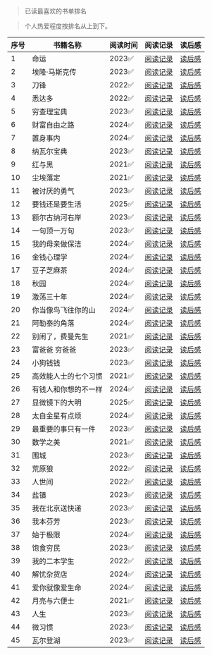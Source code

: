 >已读最喜欢的书单排名

>个人热爱程度按排名从上到下。

| 序号 | 书籍名称 | 阅读时间 | 阅读记录 | 读后感 |
| --- | --- |--- |--- |--- |
| 1 | 命运 | 2023✅ | [阅读记录](https://github.com/yukiyukixing/Books/tree/main/3.books-2023/02.%E5%91%BD%E8%BF%90%E2%9C%94%E2%9C%94%E2%9C%94%E2%9C%94%E2%9C%94) | [读后感](https://github.com/yukiyukixing/Books/blob/main/3.books-2023/02.%E5%91%BD%E8%BF%90%E2%9C%94%E2%9C%94%E2%9C%94%E2%9C%94%E2%9C%94/%E5%88%86%E4%BA%AB.md) |
| 2 | 埃隆·马斯克传 | 2023✅ | [阅读记录](https://github.com/yukiyukixing/Books/tree/main/3.books-2023/30.%E5%9F%83%E9%9A%86%C2%B7%E9%A9%AC%E6%96%AF%E5%85%8B%E4%BC%A0%E2%9C%94%E2%9C%94%E2%9C%94%E2%9C%94%E2%9C%94) | [读后感](https://github.com/yukiyukixing/Books/blob/main/3.books-2023/30.%E5%9F%83%E9%9A%86%C2%B7%E9%A9%AC%E6%96%AF%E5%85%8B%E4%BC%A0%E2%9C%94%E2%9C%94%E2%9C%94%E2%9C%94%E2%9C%94/2023.10.11.md) |
| 3 | 刀锋 | 2022✅ | [阅读记录](https://github.com/yukiyukixing/Books/tree/main/2.books-2022/28.%E5%88%80%E9%94%8B%E2%9C%94%E2%9C%94%E2%9C%94%E2%9C%94%E2%9C%94) | [读后感](https://github.com/yukiyukixing/Books/blob/main/2.books-2022/28.%E5%88%80%E9%94%8B%E2%9C%94%E2%9C%94%E2%9C%94%E2%9C%94%E2%9C%94/2022.10.18.md) |
| 4 | 悉达多 | 2022✅ | [阅读记录](https://github.com/yukiyukixing/Books/tree/main/2.books-2022/33.%E6%82%89%E8%BE%BE%E5%A4%9A%E2%9C%94%E2%9C%94%E2%9C%94%E2%9C%94%E2%9C%94) | [读后感](https://github.com/yukiyukixing/Books/blob/main/2.books-2022/33.%E6%82%89%E8%BE%BE%E5%A4%9A%E2%9C%94%E2%9C%94%E2%9C%94%E2%9C%94%E2%9C%94/%E5%88%86%E4%BA%AB.md) |
| 5 | 穷查理宝典 | 2023✅ | [阅读记录](https://github.com/yukiyukixing/Books/tree/main/3.books-2023/26.%E7%A9%B7%E6%9F%A5%E7%90%86%E5%AE%9D%E5%85%B8%E2%9C%94%E2%9C%94%E2%9C%94%E2%9C%94%E2%9C%94) | [读后感](https://github.com/yukiyukixing/Books/blob/main/3.books-2023/26.%E7%A9%B7%E6%9F%A5%E7%90%86%E5%AE%9D%E5%85%B8%E2%9C%94%E2%9C%94%E2%9C%94%E2%9C%94%E2%9C%94/2023.09.24.md) |
| 6 | 财富自由之路 | 2024✅ | [阅读记录](https://github.com/yukiyukixing/Books/tree/main/4.books-2024/15.%E8%B4%A2%E5%AF%8C%E8%87%AA%E7%94%B1%E4%B9%8B%E8%B7%AF%E2%9C%94%E2%9C%94%E2%9C%94%E2%9C%94%E2%9C%94) | [读后感](https://github.com/yukiyukixing/Books/blob/main/4.books-2024/15.%E8%B4%A2%E5%AF%8C%E8%87%AA%E7%94%B1%E4%B9%8B%E8%B7%AF%E2%9C%94%E2%9C%94%E2%9C%94%E2%9C%94%E2%9C%94/2024.06.21.md) |
| 7 | 置身事内 | 2024✅ | [阅读记录](https://github.com/yukiyukixing/Books/tree/main/4.books-2024/02.%E7%BD%AE%E8%BA%AB%E4%BA%8B%E5%86%85%E2%9C%94%E2%9C%94%E2%9C%94%E2%9C%94%E2%9C%94) | [读后感](https://github.com/yukiyukixing/Books/blob/main/4.books-2024/02.%E7%BD%AE%E8%BA%AB%E4%BA%8B%E5%86%85%E2%9C%94%E2%9C%94%E2%9C%94%E2%9C%94%E2%9C%94/2024.01.31.md) |
| 8 | 纳瓦尔宝典 | 2023✅ | [阅读记录](https://github.com/yukiyukixing/Books/tree/main/3.books-2023/34.%E7%BA%B3%E7%93%A6%E5%B0%94%E5%AE%9D%E5%85%B8%E2%9C%94%E2%9C%94%E2%9C%94%E2%9C%94%E2%9C%94) | [读后感](https://github.com/yukiyukixing/Books/blob/main/3.books-2023/34.%E7%BA%B3%E7%93%A6%E5%B0%94%E5%AE%9D%E5%85%B8%E2%9C%94%E2%9C%94%E2%9C%94%E2%9C%94%E2%9C%94/2023.10.30.md) |
| 9 | 红与黑 | 2021✅ | [阅读记录](https://github.com/yukiyukixing/Books/tree/main/1.books-2021/10.%E7%BA%A2%E4%B8%8E%E9%BB%91%E2%9C%94%E2%9C%94%E2%9C%94%E2%9C%94%E2%9C%94) | [读后感](https://github.com/yukiyukixing/Books/blob/main/1.books-2021/10.%E7%BA%A2%E4%B8%8E%E9%BB%91%E2%9C%94%E2%9C%94%E2%9C%94%E2%9C%94%E2%9C%94/2021.09.22.md) |
| 10 | 尘埃落定 | 2021✅ | [阅读记录](https://github.com/yukiyukixing/Books/tree/main/1.books-2021/13.%E5%B0%98%E5%9F%83%E8%90%BD%E5%AE%9A%E2%9C%94%E2%9C%94%E2%9C%94%E2%9C%94%E2%9C%94) | [读后感](https://github.com/yukiyukixing/Books/blob/main/1.books-2021/13.%E5%B0%98%E5%9F%83%E8%90%BD%E5%AE%9A%E2%9C%94%E2%9C%94%E2%9C%94%E2%9C%94%E2%9C%94/2021.08.27.md) |
| 11 | 被讨厌的勇气 | 2023✅ | [阅读记录](https://github.com/yukiyukixing/Books/tree/main/3.books-2023/11.%E8%A2%AB%E8%AE%A8%E5%8E%8C%E7%9A%84%E5%8B%87%E6%B0%94%E2%9C%94%E2%9C%94%E2%9C%94%E2%9C%94%E2%9C%94) | [读后感](https://github.com/yukiyukixing/Books/blob/main/3.books-2023/11.%E8%A2%AB%E8%AE%A8%E5%8E%8C%E7%9A%84%E5%8B%87%E6%B0%94%E2%9C%94%E2%9C%94%E2%9C%94%E2%9C%94%E2%9C%94/2023.01.11.md) |
| 12 | 要钱还是要生活 | 2025✅ | [阅读记录](https://github.com/yukiyukixing/Books/tree/main/5.books-2025/07.%E8%A6%81%E9%92%B1%E8%BF%98%E6%98%AF%E8%A6%81%E7%94%9F%E6%B4%BB%E2%9C%94%E2%9C%94%E2%9C%94%E2%9C%94%E2%9C%94) | [读后感](https://github.com/yukiyukixing/Books/blob/main/5.books-2025/07.%E8%A6%81%E9%92%B1%E8%BF%98%E6%98%AF%E8%A6%81%E7%94%9F%E6%B4%BB%E2%9C%94%E2%9C%94%E2%9C%94%E2%9C%94%E2%9C%94/2025.02.27.md) |
| 13 | 额尔古纳河右岸 | 2023✅ | [阅读记录](https://github.com/yukiyukixing/Books/tree/main/3.books-2023/09.%E9%A2%9D%E5%B0%94%E5%8F%A4%E7%BA%B3%E6%B2%B3%E5%8F%B3%E5%B2%B8%E2%9C%94%E2%9C%94%E2%9C%94%E2%9C%94%E2%9C%94) | [读后感](https://github.com/yukiyukixing/Books/blob/main/3.books-2023/09.%E9%A2%9D%E5%B0%94%E5%8F%A4%E7%BA%B3%E6%B2%B3%E5%8F%B3%E5%B2%B8%E2%9C%94%E2%9C%94%E2%9C%94%E2%9C%94%E2%9C%94/2023.03.14.md) |
| 14 | 一句顶一万句 | 2023✅ | [阅读记录](https://github.com/yukiyukixing/Books/tree/main/3.books-2023/10.%E4%B8%80%E5%8F%A5%E9%A1%B6%E4%B8%80%E4%B8%87%E5%8F%A5%E2%9C%94%E2%9C%94%E2%9C%94%E2%9C%94%E2%9C%94) | [读后感](https://github.com/yukiyukixing/Books/blob/main/3.books-2023/10.%E4%B8%80%E5%8F%A5%E9%A1%B6%E4%B8%80%E4%B8%87%E5%8F%A5%E2%9C%94%E2%9C%94%E2%9C%94%E2%9C%94%E2%9C%94/2023.03.26.md) |
| 15 | 我的母亲做保洁 | 2024✅ | [阅读记录](https://github.com/yukiyukixing/Books/tree/main/4.books-2024/10.%E6%88%91%E7%9A%84%E6%AF%8D%E4%BA%B2%E5%81%9A%E4%BF%9D%E6%B4%81%E2%9C%94%E2%9C%94%E2%9C%94%E2%9C%94%E2%9C%94) | [读后感](https://github.com/yukiyukixing/Books/blob/main/4.books-2024/10.%E6%88%91%E7%9A%84%E6%AF%8D%E4%BA%B2%E5%81%9A%E4%BF%9D%E6%B4%81%E2%9C%94%E2%9C%94%E2%9C%94%E2%9C%94%E2%9C%94/2024.05.06.md) |
| 16 | 金钱心理学 | 2024✅ | [阅读记录](https://github.com/yukiyukixing/Books/tree/main/4.books-2024/19.%E9%87%91%E9%92%B1%E5%BF%83%E7%90%86%E5%AD%A6%E2%9C%94%E2%9C%94%E2%9C%94%E2%9C%94%E2%9C%94) | [读后感](https://github.com/yukiyukixing/Books/blob/main/4.books-2024/19.%E9%87%91%E9%92%B1%E5%BF%83%E7%90%86%E5%AD%A6%E2%9C%94%E2%9C%94%E2%9C%94%E2%9C%94%E2%9C%94/2024.08.03.md) |
| 17 | 豆子芝麻茶 | 2024✅ | [阅读记录](https://github.com/yukiyukixing/Books/tree/main/4.books-2024/08.%E8%B1%86%E5%AD%90%E8%8A%9D%E9%BA%BB%E8%8C%B6%E2%9C%94%E2%9C%94%E2%9C%94%E2%9C%94%E2%9C%94) | [读后感](https://github.com/yukiyukixing/Books/blob/main/4.books-2024/08.%E8%B1%86%E5%AD%90%E8%8A%9D%E9%BA%BB%E8%8C%B6%E2%9C%94%E2%9C%94%E2%9C%94%E2%9C%94%E2%9C%94/2024.04.19.md) |
| 18 | 秋园 | 2024✅ | [阅读记录](https://github.com/yukiyukixing/Books/tree/main/4.books-2024/09.%E7%A7%8B%E5%9B%AD%E2%9C%94%E2%9C%94%E2%9C%94%E2%9C%94%E2%9C%94) | [读后感](https://github.com/yukiyukixing/Books/blob/main/4.books-2024/09.%E7%A7%8B%E5%9B%AD%E2%9C%94%E2%9C%94%E2%9C%94%E2%9C%94%E2%9C%94/2024.04.24.md) |
| 19 | 激荡三十年 | 2024✅ | [阅读记录](https://github.com/yukiyukixing/Books/tree/main/4.books-2024/07.%E6%BF%80%E8%8D%A1%E4%B8%89%E5%8D%81%E5%B9%B4%E2%9C%94%E2%9C%94%E2%9C%94%E2%9C%94%E2%9C%94) | [读后感](https://github.com/yukiyukixing/Books/blob/main/4.books-2024/07.%E6%BF%80%E8%8D%A1%E4%B8%89%E5%8D%81%E5%B9%B4%E2%9C%94%E2%9C%94%E2%9C%94%E2%9C%94%E2%9C%94/%E4%B8%8B/2024.04.15.md) |
| 20 | 你当像鸟飞往你的山 | 2024✅ | [阅读记录](https://github.com/yukiyukixing/Books/tree/main/4.books-2024/01.%E4%BD%A0%E5%BD%93%E5%83%8F%E9%B8%9F%E9%A3%9E%E5%BE%80%E4%BD%A0%E7%9A%84%E5%B1%B1%E2%9C%94%E2%9C%94%E2%9C%94%E2%9C%94%E2%9C%94) | [读后感](https://github.com/yukiyukixing/Books/blob/main/4.books-2024/01.%E4%BD%A0%E5%BD%93%E5%83%8F%E9%B8%9F%E9%A3%9E%E5%BE%80%E4%BD%A0%E7%9A%84%E5%B1%B1%E2%9C%94%E2%9C%94%E2%9C%94%E2%9C%94%E2%9C%94/2024.01.18.md) |
| 21 | 阿勒泰的角落 | 2024✅ | [阅读记录](https://github.com/yukiyukixing/Books/tree/main/4.books-2024/11.%E9%98%BF%E5%8B%92%E6%B3%B0%E7%9A%84%E8%A7%92%E8%90%BD%E2%9C%94%E2%9C%94%E2%9C%94%E2%9C%94%E2%9C%94) | [读后感](https://github.com/yukiyukixing/Books/blob/main/4.books-2024/11.%E9%98%BF%E5%8B%92%E6%B3%B0%E7%9A%84%E8%A7%92%E8%90%BD%E2%9C%94%E2%9C%94%E2%9C%94%E2%9C%94%E2%9C%94/2024.05.24.md) |
| 22 | 别闹了，费曼先生 | 2021✅ | [阅读记录](https://github.com/yukiyukixing/Books/tree/main/1.books-2021/5.%E5%88%AB%E9%97%B9%E4%BA%86%EF%BC%8C%E8%B4%B9%E6%9B%BC%E5%85%88%E7%94%9F%E2%9C%94%E2%9C%94%E2%9C%94%E2%9C%94%E2%9C%94) | [读后感](https://github.com/yukiyukixing/Books/blob/main/1.books-2021/5.%E5%88%AB%E9%97%B9%E4%BA%86%EF%BC%8C%E8%B4%B9%E6%9B%BC%E5%85%88%E7%94%9F%E2%9C%94%E2%9C%94%E2%9C%94%E2%9C%94%E2%9C%94/2021.04.26.md) |
| 23 | 富爸爸 穷爸爸 | 2023✅ | [阅读记录](https://github.com/yukiyukixing/Books/tree/main/3.books-2023/23.%E5%AF%8C%E7%88%B8%E7%88%B8%E7%A9%B7%E7%88%B8%E7%88%B8%E2%9C%94%E2%9C%94%E2%9C%94%E2%9C%94%E2%9C%94) | [读后感](https://github.com/yukiyukixing/Books/blob/main/3.books-2023/23.%E5%AF%8C%E7%88%B8%E7%88%B8%E7%A9%B7%E7%88%B8%E7%88%B8%E2%9C%94%E2%9C%94%E2%9C%94%E2%9C%94%E2%9C%94/2023.07.22.md) |
| 24 | 小狗钱钱 | 2023✅ | [阅读记录](https://github.com/yukiyukixing/Books/tree/main/3.books-2023/08.%E5%B0%8F%E7%8B%97%E9%92%B1%E9%92%B1%E2%9C%94%E2%9C%94%E2%9C%94%E2%9C%94%E2%9C%94) | [读后感](https://github.com/yukiyukixing/Books/blob/main/3.books-2023/08.%E5%B0%8F%E7%8B%97%E9%92%B1%E9%92%B1%E2%9C%94%E2%9C%94%E2%9C%94%E2%9C%94%E2%9C%94/2023.03.11.md) |
| 25 | 高效能人士的七个习惯 | 2021✅ | [阅读记录](https://github.com/yukiyukixing/Books/tree/main/1.books-2021/4.%E9%AB%98%E6%95%88%E8%83%BD%E4%BA%BA%E5%A3%AB%E7%9A%84%E4%B8%83%E4%B8%AA%E4%B9%A0%E6%83%AF%E2%9C%94%E2%9C%94%E2%9C%94%E2%9C%94%E2%9C%94) | [读后感](https://github.com/yukiyukixing/Books/blob/main/1.books-2021/4.%E9%AB%98%E6%95%88%E8%83%BD%E4%BA%BA%E5%A3%AB%E7%9A%84%E4%B8%83%E4%B8%AA%E4%B9%A0%E6%83%AF%E2%9C%94%E2%9C%94%E2%9C%94%E2%9C%94%E2%9C%94/2021.04.25.md) |
| 26 | 有钱人和你想的不一样 | 2024✅ | [阅读记录](https://github.com/yukiyukixing/Books/tree/main/4.books-2024/20.%E6%9C%89%E9%92%B1%E4%BA%BA%E5%92%8C%E4%BD%A0%E6%83%B3%E7%9A%84%E4%B8%8D%E4%B8%80%E6%A0%B7%E2%9C%94%E2%9C%94%E2%9C%94%E2%9C%94%E2%9C%94) | [读后感](https://github.com/yukiyukixing/Books/blob/main/4.books-2024/20.%E6%9C%89%E9%92%B1%E4%BA%BA%E5%92%8C%E4%BD%A0%E6%83%B3%E7%9A%84%E4%B8%8D%E4%B8%80%E6%A0%B7%E2%9C%94%E2%9C%94%E2%9C%94%E2%9C%94%E2%9C%94/2024.08.19.md) |
| 27 | 显微镜下的大明 | 2025✅ | [阅读记录](https://github.com/yukiyukixing/Books/tree/main/5.books-2025/06.%E6%98%BE%E5%BE%AE%E9%95%9C%E4%B8%8B%E7%9A%84%E5%A4%A7%E6%98%8E%E2%9C%94%E2%9C%94%E2%9C%94%E2%9C%94%E2%9C%94) | [读后感](https://github.com/yukiyukixing/Books/blob/main/5.books-2025/06.%E6%98%BE%E5%BE%AE%E9%95%9C%E4%B8%8B%E7%9A%84%E5%A4%A7%E6%98%8E%E2%9C%94%E2%9C%94%E2%9C%94%E2%9C%94%E2%9C%94/2025.02.14.md) |
| 28 | 太白金星有点烦 | 2024✅ | [阅读记录](https://github.com/yukiyukixing/Books/tree/main/4.books-2024/05.%E5%A4%AA%E7%99%BD%E9%87%91%E6%98%9F%E6%9C%89%E7%82%B9%E7%83%A6%E2%9C%94%E2%9C%94%E2%9C%94%E2%9C%94%E2%9C%94) | [读后感](https://github.com/yukiyukixing/Books/blob/main/4.books-2024/05.%E5%A4%AA%E7%99%BD%E9%87%91%E6%98%9F%E6%9C%89%E7%82%B9%E7%83%A6%E2%9C%94%E2%9C%94%E2%9C%94%E2%9C%94%E2%9C%94/2024.03.07.md) |
| 29 | 最重要的事只有一件 | 2023✅ | [阅读记录](https://github.com/yukiyukixing/Books/tree/main/3.books-2023/18.%E3%80%90C%E7%B3%BB%E5%88%97%E3%80%91%E6%9C%80%E9%87%8D%E8%A6%81%E7%9A%84%E4%BA%8B%E5%8F%AA%E6%9C%89%E4%B8%80%E4%BB%B6%E2%9C%94%E2%9C%94%E2%9C%94%E2%9C%94%E2%9C%94) | [读后感](https://github.com/yukiyukixing/Books/blob/main/3.books-2023/18.%E3%80%90C%E7%B3%BB%E5%88%97%E3%80%91%E6%9C%80%E9%87%8D%E8%A6%81%E7%9A%84%E4%BA%8B%E5%8F%AA%E6%9C%89%E4%B8%80%E4%BB%B6%E2%9C%94%E2%9C%94%E2%9C%94%E2%9C%94%E2%9C%94/2023.05.30.md) |
| 30 | 数学之美 | 2021✅ | [阅读记录](https://github.com/yukiyukixing/Books/tree/main/1.books-2021/1.%E6%95%B0%E5%AD%A6%E4%B9%8B%E7%BE%8E%E2%9C%94%E2%9C%94%E2%9C%94%E2%9C%94%E2%9C%94) | [读后感](https://github.com/yukiyukixing/Books/blob/main/1.books-2021/1.%E6%95%B0%E5%AD%A6%E4%B9%8B%E7%BE%8E%E2%9C%94%E2%9C%94%E2%9C%94%E2%9C%94%E2%9C%94/2021.03.11.md) |
| 31 | 围城 | 2023✅ | [阅读记录](https://github.com/yukiyukixing/Books/tree/main/3.books-2023/14.%E5%9B%B4%E5%9F%8E%E2%9C%94%E2%9C%94%E2%9C%94%E2%9C%94%E2%9C%94) | [读后感](https://github.com/yukiyukixing/Books/blob/main/3.books-2023/14.%E5%9B%B4%E5%9F%8E%E2%9C%94%E2%9C%94%E2%9C%94%E2%9C%94%E2%9C%94/2023.04.14.md) |
| 32 | 荒原狼 | 2022✅ | [阅读记录](https://github.com/yukiyukixing/Books/tree/main/2.books-2022/35.%E8%8D%92%E5%8E%9F%E7%8B%BC%E2%9C%94%E2%9C%94%E2%9C%94%E2%9C%94%E2%9C%94) | [读后感](https://github.com/yukiyukixing/Books/blob/main/2.books-2022/35.%E8%8D%92%E5%8E%9F%E7%8B%BC%E2%9C%94%E2%9C%94%E2%9C%94%E2%9C%94%E2%9C%94/%E5%88%86%E4%BA%AB.md) |
| 33 | 人世间 | 2022✅ | [阅读记录](https://github.com/yukiyukixing/Books/tree/main/2.books-2022/19.%E4%BA%BA%E4%B8%96%E9%97%B4%E2%9C%94%E2%9C%94%E2%9C%94%E2%9C%94%E2%9C%94) | [读后感](https://github.com/yukiyukixing/Books/blob/main/2.books-2022/19.%E4%BA%BA%E4%B8%96%E9%97%B4%E2%9C%94%E2%9C%94%E2%9C%94%E2%9C%94%E2%9C%94/README.md) |
| 34 | 盐镇 | 2023✅ | [阅读记录](https://github.com/yukiyukixing/Books/tree/main/3.books-2023/12.%E7%9B%90%E9%95%87%E2%9C%94%E2%9C%94%E2%9C%94%E2%9C%94%E2%9C%94) | [读后感](https://github.com/yukiyukixing/Books/blob/main/3.books-2023/12.%E7%9B%90%E9%95%87%E2%9C%94%E2%9C%94%E2%9C%94%E2%9C%94%E2%9C%94/%E5%88%86%E4%BA%AB%E7%A8%BF.md) |
| 35 | 我在北京送快递 | 2023✅ | [阅读记录](https://github.com/yukiyukixing/Books/tree/main/3.books-2023/16.%E6%88%91%E5%9C%A8%E5%8C%97%E4%BA%AC%E9%80%81%E5%BF%AB%E9%80%92%E2%9C%94%E2%9C%94%E2%9C%94%E2%9C%94%E2%9C%94) | [读后感](https://github.com/yukiyukixing/Books/blob/main/3.books-2023/16.%E6%88%91%E5%9C%A8%E5%8C%97%E4%BA%AC%E9%80%81%E5%BF%AB%E9%80%92%E2%9C%94%E2%9C%94%E2%9C%94%E2%9C%94%E2%9C%94/2023.05.08.md) |
| 36 | 我本芬芳 | 2023✅ | [阅读记录](https://github.com/yukiyukixing/Books/tree/main/3.books-2023/06.%E6%88%91%E6%9C%AC%E8%8A%AC%E8%8A%B3%E2%9C%94%E2%9C%94%E2%9C%94%E2%9C%94%E2%9C%94) | [读后感](https://github.com/yukiyukixing/Books/blob/main/3.books-2023/06.%E6%88%91%E6%9C%AC%E8%8A%AC%E8%8A%B3%E2%9C%94%E2%9C%94%E2%9C%94%E2%9C%94%E2%9C%94/2023.02.28.md) |
| 37 | 始于极限 | 2024✅ | [阅读记录](https://github.com/yukiyukixing/Books/tree/main/4.books-2024/22.%E5%A7%8B%E4%BA%8E%E6%9E%81%E9%99%90%E2%9C%94%E2%9C%94%E2%9C%94%E2%9C%94%E2%9C%94) | [读后感](https://github.com/yukiyukixing/Books/blob/main/4.books-2024/22.%E5%A7%8B%E4%BA%8E%E6%9E%81%E9%99%90%E2%9C%94%E2%9C%94%E2%9C%94%E2%9C%94%E2%9C%94/2024.09.07.md) |
| 38 | 饱食穷民 | 2023✅ | [阅读记录](https://github.com/yukiyukixing/Books/tree/main/3.books-2023/17.%E3%80%90C%E7%B3%BB%E5%88%97%E3%80%91%E9%A5%B1%E9%A3%9F%E7%A9%B7%E6%B0%91%E2%9C%94%E2%9C%94%E2%9C%94%E2%9C%94%E2%9C%94) | [读后感](https://github.com/yukiyukixing/Books/blob/main/3.books-2023/17.%E3%80%90C%E7%B3%BB%E5%88%97%E3%80%91%E9%A5%B1%E9%A3%9F%E7%A9%B7%E6%B0%91%E2%9C%94%E2%9C%94%E2%9C%94%E2%9C%94%E2%9C%94/2023.05.21.md) |
| 39 | 我的二本学生 | 2022✅ | [阅读记录](https://github.com/yukiyukixing/Books/tree/main/2.books-2022/37.%E6%88%91%E7%9A%84%E4%BA%8C%E6%9C%AC%E5%AD%A6%E7%94%9F%E2%9C%94%E2%9C%94%E2%9C%94%E2%9C%94%E2%9C%94) | [读后感](https://github.com/yukiyukixing/Books/blob/main/2.books-2022/37.%E6%88%91%E7%9A%84%E4%BA%8C%E6%9C%AC%E5%AD%A6%E7%94%9F%E2%9C%94%E2%9C%94%E2%9C%94%E2%9C%94%E2%9C%94/2022.09.03.md) |
| 40 | 解忧杂货店 | 2024✅ | [阅读记录](https://github.com/yukiyukixing/Books/tree/main/4.books-2024/24.%E8%A7%A3%E5%BF%A7%E6%9D%82%E8%B4%A7%E5%BA%97%E2%9C%94%E2%9C%94%E2%9C%94%E2%9C%94%E2%9C%94) | [读后感](https://github.com/yukiyukixing/Books/blob/main/4.books-2024/24.%E8%A7%A3%E5%BF%A7%E6%9D%82%E8%B4%A7%E5%BA%97%E2%9C%94%E2%9C%94%E2%9C%94%E2%9C%94%E2%9C%94/2024.09.22.md) |
| 41 | 爱你就像爱生命 | 2024✅ | [阅读记录](https://github.com/yukiyukixing/Books/tree/main/4.books-2024/06.%E7%88%B1%E4%BD%A0%E5%B0%B1%E5%83%8F%E7%88%B1%E7%94%9F%E5%91%BD%E2%9C%94%E2%9C%94%E2%9C%94%E2%9C%94%E2%9C%94) | [读后感](https://github.com/yukiyukixing/Books/blob/main/4.books-2024/06.%E7%88%B1%E4%BD%A0%E5%B0%B1%E5%83%8F%E7%88%B1%E7%94%9F%E5%91%BD%E2%9C%94%E2%9C%94%E2%9C%94%E2%9C%94%E2%9C%94/2024.03.15.md) |
| 42 | 月亮与六便士 | 2021✅ | [阅读记录](https://github.com/yukiyukixing/Books/tree/main/1.books-2021/11.%E6%9C%88%E4%BA%AE%E4%B8%8E%E5%85%AD%E4%BE%BF%E5%A3%AB%E2%9C%94%E2%9C%94%E2%9C%94%E2%9C%94%E2%9C%94) | [读后感](https://github.com/yukiyukixing/Books/blob/main/1.books-2021/11.%E6%9C%88%E4%BA%AE%E4%B8%8E%E5%85%AD%E4%BE%BF%E5%A3%AB%E2%9C%94%E2%9C%94%E2%9C%94%E2%9C%94%E2%9C%94/2021.09.06.md) |
| 43 | 人生 | 2023✅ | [阅读记录](https://github.com/yukiyukixing/Books/tree/main/3.books-2023/13.%E4%BA%BA%E7%94%9F%E2%9C%94%E2%9C%94%E2%9C%94%E2%9C%94%E2%9C%94) | [读后感](https://github.com/yukiyukixing/Books/blob/main/3.books-2023/13.%E4%BA%BA%E7%94%9F%E2%9C%94%E2%9C%94%E2%9C%94%E2%9C%94%E2%9C%94/2023.03.28.md) |
| 44 | 微习惯 | 2023✅ | [阅读记录](https://github.com/yukiyukixing/Books/tree/main/3.books-2023/31.%E5%BE%AE%E4%B9%A0%E6%83%AF%E2%9C%94%E2%9C%94%E2%9C%94%E2%9C%94%E2%9C%94) | [读后感](https://github.com/yukiyukixing/Books/blob/main/3.books-2023/31.%E5%BE%AE%E4%B9%A0%E6%83%AF%E2%9C%94%E2%9C%94%E2%9C%94%E2%9C%94%E2%9C%94/2023.10.17.md) |
| 45 | 瓦尔登湖 | 2023✅ | [阅读记录](https://github.com/yukiyukixing/Books/tree/main/3.books-2023/28.%E7%93%A6%E5%B0%94%E7%99%BB%E6%B9%96%E2%9C%94%E2%9C%94%E2%9C%94%E2%9C%94%E2%9C%94) | [读后感](https://github.com/yukiyukixing/Books/blob/main/3.books-2023/28.%E7%93%A6%E5%B0%94%E7%99%BB%E6%B9%96%E2%9C%94%E2%9C%94%E2%9C%94%E2%9C%94%E2%9C%94/2023.08.17.md) |
